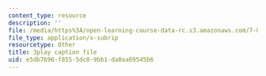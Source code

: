 ```yaml
---
content_type: resource
description: ''
file: /media/https%3A/open-learning-course-data-rc.s3.amazonaws.com/7-012-introduction-to-biology-fall-2004/e5db7696f8555dc09bb1da0aa69545b6_PVv4ST8NZaA.vtt
file_type: application/x-subrip
resourcetype: Other
title: 3play caption file
uid: e5db7696-f855-5dc0-9bb1-da0aa69545b6
---
```

